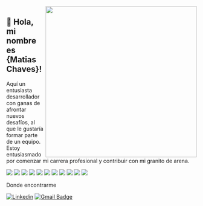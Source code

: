 <img src="https://raw.githubusercontent.com/MicaelliMedeiros/micaellimedeiros/master/image/computer-illustration.png" min-width="400px" max-width="400px" width="400px" align="right">

## 💜 Hola, mi nombre es <strong>{Matias Chaves}!</strong>

Aquí un entusiasta desarrollador con ganas de afrontar nuevos desafíos, al que le gustaría formar parte de un equipo. 
Estoy entusiasmado por comenzar mi carrera profesional y contribuir con mi granito de arena.


<p align="left"> 
<a src="https://www.javascript.com/"><img src="https://img.icons8.com/color/48/000000/javascript.png"/></a>
<a src="https://reactjs.org/"><img src="https://img.icons8.com/color/48/000000/react-native.png"/></a>
<a src="https://www.typescriptlang.org/"><img src="https://img.icons8.com/color/48/000000/typescript.png"/></a>
<a src="https://nodejs.org/"><img src="https://img.icons8.com/color/48/000000/nodejs.png"/></a>
<a src="https://www.mongodb.com/"><img src="https://img.icons8.com/color/48/000000/mongodb.png"/></a>
<a src="https://visualstudio.microsoft.com/"><img src="https://img.icons8.com/color/48/000000/visual-studio.png"/></a>
<a src="https://www.npmjs.com/"><img src="https://img.icons8.com/color/48/000000/npm.png"/></a>
<a src="https://getbootstrap.com/"><img src="https://img.icons8.com/color/48/000000/bootstrap.png"/></a>
<a src="https://github.com/"><img src="https://img.icons8.com/color/48/000000/github--v1.png"/></a>
<a src="https://www.w3schools.com/css/"><img src="https://img.icons8.com/color/48/000000/css3.png"/></a>
<a src="https://www.w3schools.com/html/"><img src="https://img.icons8.com/color/48/000000/html-5.png"/></a>
 </p>


Donde encontrarme

[![Linkedin](https://img.shields.io/badge/-matiaschaves-blue?style=flat-square&logo=Linkedin&logoColor=white&link=https://www.linkedin.com/in/matiaschaves/)](https://www.linkedin.com/in/matiaschaves/)
[![Gmail Badge](https://img.shields.io/badge/Gmail-D14836?style=for-the-badge&logo=gmail&logoColor=whitemailto:matiaschaves01@gmail.com)](mailto:matiaschaves01@gmail.com)

